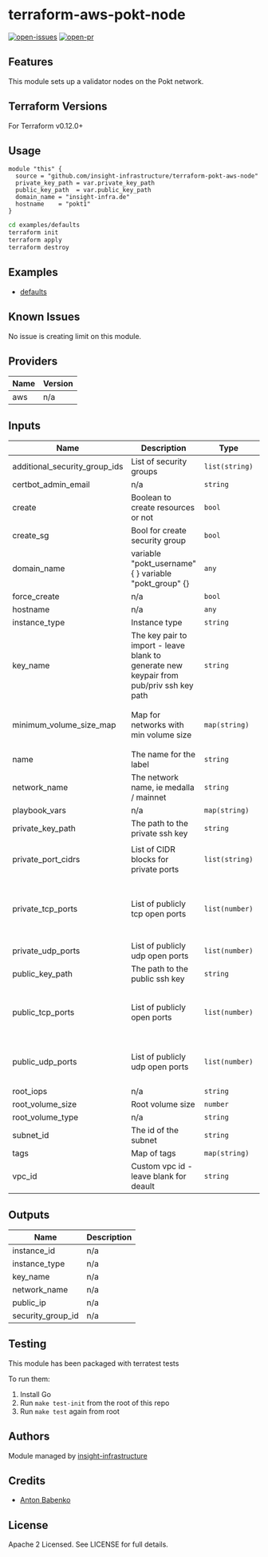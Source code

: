 # terraform-aws-pokt-node

[![open-issues](https://img.shields.io/github/issues-raw/insight-infrastructure/terraform-pokt-aws-node?style=for-the-badge)](https://github.com/insight-infrastructure/terraform-pokt-aws-node/issues)
[![open-pr](https://img.shields.io/github/issues-pr-raw/insight-infrastructure/terraform-pokt-aws-node?style=for-the-badge)](https://github.com/insight-infrastructure/terraform-pokt-aws-node/pulls)


## Features

This module sets up a validator nodes on the Pokt network. 

## Terraform Versions

For Terraform v0.12.0+

## Usage

```hcl
module "this" {
  source = "github.com/insight-infrastructure/terraform-pokt-aws-node"
  private_key_path = var.private_key_path
  public_key_path  = var.public_key_path
  domain_name = "insight-infra.de"
  hostname    = "pokt1"
}
```

```bash
cd examples/defaults
terraform init 
terraform apply
terraform destroy  
```

## Examples

- [defaults](https://github.com/insight-infrastructure/terraform-pokt-aws-node/tree/master/examples/defaults)

## Known  Issues
No issue is creating limit on this module.

<!-- BEGINNING OF PRE-COMMIT-TERRAFORM DOCS HOOK -->
## Providers

| Name | Version |
|------|---------|
| aws | n/a |

## Inputs

| Name | Description | Type | Default | Required |
|------|-------------|------|---------|:-----:|
| additional\_security\_group\_ids | List of security groups | `list(string)` | `[]` | no |
| certbot\_admin\_email | n/a | `string` | `""` | no |
| create | Boolean to create resources or not | `bool` | `true` | no |
| create\_sg | Bool for create security group | `bool` | `true` | no |
| domain\_name | variable "pokt\_username" {  } variable "pokt\_group" {} | `any` | n/a | yes |
| force\_create | n/a | `bool` | `true` | no |
| hostname | n/a | `any` | n/a | yes |
| instance\_type | Instance type | `string` | `"t3.small"` | no |
| key\_name | The key pair to import - leave blank to generate new keypair from pub/priv ssh key path | `string` | `""` | no |
| minimum\_volume\_size\_map | Map for networks with min volume size | `map(string)` | <pre>{<br>  "mainnet": 10,<br>  "testnet": 10<br>}</pre> | no |
| name | The name for the label | `string` | `"prep"` | no |
| network\_name | The network name, ie medalla / mainnet | `string` | n/a | yes |
| playbook\_vars | n/a | `map(string)` | `{}` | no |
| private\_key\_path | The path to the private ssh key | `string` | n/a | yes |
| private\_port\_cidrs | List of CIDR blocks for private ports | `list(string)` | <pre>[<br>  "172.31.0.0/16"<br>]</pre> | no |
| private\_tcp\_ports | List of publicly tcp open ports | `list(number)` | <pre>[<br>  9100,<br>  9113,<br>  9115,<br>  8080<br>]</pre> | no |
| private\_udp\_ports | List of publicly udp open ports | `list(number)` | `[]` | no |
| public\_key\_path | The path to the public ssh key | `string` | n/a | yes |
| public\_tcp\_ports | List of publicly open ports | `list(number)` | <pre>[<br>  22,<br>  7100,<br>  9000<br>]</pre> | no |
| public\_udp\_ports | List of publicly udp open ports | `list(number)` | <pre>[<br>  7100,<br>  9000<br>]</pre> | no |
| root\_iops | n/a | `string` | n/a | yes |
| root\_volume\_size | Root volume size | `number` | `8` | no |
| root\_volume\_type | n/a | `string` | `"gp2"` | no |
| subnet\_id | The id of the subnet | `string` | `""` | no |
| tags | Map of tags | `map(string)` | `{}` | no |
| vpc\_id | Custom vpc id - leave blank for deault | `string` | `""` | no |

## Outputs

| Name | Description |
|------|-------------|
| instance\_id | n/a |
| instance\_type | n/a |
| key\_name | n/a |
| network\_name | n/a |
| public\_ip | n/a |
| security\_group\_id | n/a |

<!-- END OF PRE-COMMIT-TERRAFORM DOCS HOOK -->

## Testing
This module has been packaged with terratest tests

To run them:

1. Install Go
2. Run `make test-init` from the root of this repo
3. Run `make test` again from root

## Authors

Module managed by [insight-infrastructure](https://github.com/insight-infrastructure)

## Credits

- [Anton Babenko](https://github.com/antonbabenko)

## License

Apache 2 Licensed. See LICENSE for full details.